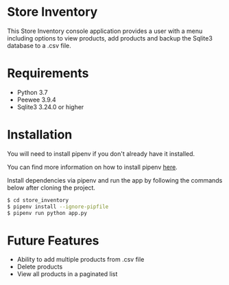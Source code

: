 # Store Inventory

This Store Inventory console application provides a user with a menu
including options to view products, add products and backup the Sqlite3 database to
a .csv file.

# Requirements
- Python 3.7
- Peewee 3.9.4
- Sqlite3 3.24.0 or higher

# Installation
You will need to install pipenv if you don't already have it installed.

You can find more information on how to install pipenv
[here](https://pypi.org/project/pipenv/).

Install dependencies via pipenv and run the app by following the commands below after
cloning the project.

```sh
$ cd store_inventory
$ pipenv install --ignore-pipfile
$ pipenv run python app.py
```

# Future Features
- Ability to add multiple products from .csv file
- Delete products
- View all products in a paginated list
